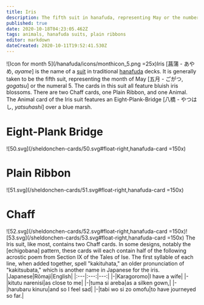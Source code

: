 ```yaml
---
title: Iris
description: The fifth suit in hanafuda, representing May or the number 5
published: true
date: 2020-10-18T04:23:05.462Z
tags: animals, hanafuda suits, plain ribbons
editor: markdown
dateCreated: 2020-10-11T19:52:41.530Z
---
```


![Icon for month 5](/hanafuda/icons/monthicon_5.png =25x)Iris [菖蒲 - あやめ, *ayame*] is the name of a [suit](/en/hanafuda/suits) in traditional [hanafuda](/en/hanafuda) decks. It is generally taken to be the fifth suit, representing the month of May [五月	- ごがつ, *gogatsu*] or the numeral 5. The cards in this suit all feature bluish iris blossoms. There are two Chaff cards, one Plain Ribbon, and one Animal. The Animal card of the Iris suit features an Eight-Plank-Bridge [八橋 - やつはし, *yatsuhashi*] over a blue marsh.
# Eight-Plank Bridge
![50.svg](/sheldonchen-cards/50.svg#float-right,hanafuda-card =150x)
# Plain Ribbon
![51.svg](/sheldonchen-cards/51.svg#float-right,hanafuda-card =150x)
# Chaff
![52.svg](/sheldonchen-cards/52.svg#float-right,hanafuda-card =150x)![53.svg](/sheldonchen-cards/53.svg#float-right,hanafuda-card =150x) The Iris suit, like most, contains two Chaff cards. In some designs, notably the [echigobana] pattern, these cards will each contain half of the following acrostic poem from Section IX of the Tales of Ise. The first syllable of each line, when added together, spell "kakituhata," an older pronunciation of "kakitsubata," which is another name in Japanese for the iris.
|Japanese|Rōmaji|English|
|:---|:---:|---:|
|-|Karagoromo|I have a wife|
|-|kitutu narenisi|as close to me|
|-|tuma si areba|as a silken gown,|
|-|harubaru kinuru|and so I feel sad|
|-|tabi wo si zo omofu|to have journeyed so far.|